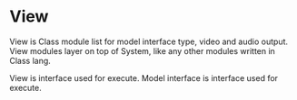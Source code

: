 # View

View is Class module list for model interface type, video and audio output.
View modules layer on top of System, like any other modules written in Class lang.

View is interface used for execute.
Model interface is interface used for execute.
